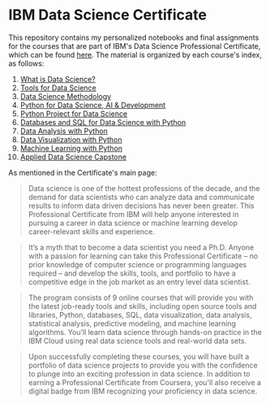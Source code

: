 # IBM Data Science Certificate

This repository contains my personalized notebooks and final assignments for the courses that are part of IBM's Data Science Professional Certificate, which can be found [here](https://www.coursera.org/professional-certificates/ibm-data-science "IBM Data Science Professional Certificate"). The material is organized by each course's index, as follows:

1. [What is Data Science?](https://www.coursera.org/learn/what-is-datascience?specialization=ibm-data-science "What is Data Science?")
2. [Tools for Data Science](https://www.coursera.org/learn/open-source-tools-for-data-science?specialization=ibm-data-science "Tools for Data Science")
3. [Data Science Methodology](https://www.coursera.org/learn/data-science-methodology?specialization=ibm-data-science "Data Science Methodology")
4. [Python for Data Science, AI & Development](https://www.coursera.org/learn/python-for-applied-data-science-ai?specialization=ibm-data-science "Python for Data Science, AI & Development")
5. [Python Project for Data Science](https://www.coursera.org/learn/python-project-for-data-science?specialization=ibm-data-science "Python Project for Data Science")
6. [Databases and SQL for Data Science with Python](https://www.coursera.org/learn/sql-data-science?specialization=ibm-data-science "Databases and SQL for Data Science with Python")
7. [Data Analysis with Python](https://www.coursera.org/learn/data-analysis-with-python?specialization=ibm-data-science "Data Analysis with Python")
8. [Data Visualization with Python](https://www.coursera.org/learn/python-for-data-visualization?specialization=ibm-data-science "Data Visualization with Python")
9. [Machine Learning with Python](https://www.coursera.org/learn/machine-learning-with-python?specialization=ibm-data-science "Machine Learning with Python")
10. [Applied Data Science Capstone](https://www.coursera.org/learn/applied-data-science-capstone?specialization=ibm-data-science "Applied Data Science Capstone")

As mentioned in the Certificate's main page:

> Data science is one of the hottest professions of the decade, and the demand for data scientists who can analyze data and communicate results to inform data driven decisions has never been greater. This Professional Certificate from IBM will help anyone interested in pursuing a career in data science or machine learning develop career-relevant skills and experience. 

> It’s a myth that to become a data scientist you need a Ph.D. Anyone with a passion for learning can take this Professional Certificate – no prior knowledge of computer science or programming languages required – and develop the skills, tools, and portfolio to have a competitive edge in the job market as an entry level data scientist.

> The program consists of 9 online courses that will provide you with the latest job-ready tools and skills, including open source tools and libraries, Python, databases, SQL, data visualization, data analysis, statistical analysis, predictive modeling, and machine learning algorithms. You’ll learn data science through hands-on practice in the IBM Cloud using real data science tools and real-world data sets.

> Upon successfully completing these courses, you will have built a portfolio of data science projects to provide you with the confidence to plunge into an exciting profession in data science. In addition to earning a Professional Certificate from Coursera, you'll also receive a digital badge from IBM recognizing your proficiency in data science.
